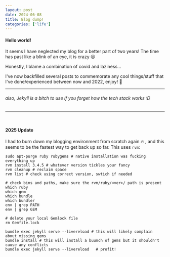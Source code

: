 ```yaml
---
layout: post
date: 2024-06-08
title: Blog dump!
categories: ['life']
---
```


#### Hello world!

It seems I have neglected my blog for a better part of two years! The time has past like a blink of an eye, it is crazy :relieved:  
  
  
Honestly, I blame a combination of covid and laziness...  
  
  
I've now backfilled several posts to commemorate any cool things/stuff that I've done/experienced between now and 2022, enjoy!  :gift_heart:  

___

###### also, Jekyll is a bitch to use if you forget how the tech stack works :D ######  
---
  
<br/>

#### 2025 Update

I had to burn down my blogging environment from scratch again :fire: , and this seems to be the fastest way to get back up so far. This uses `rvm`:  

```shell
sudo apt-purge ruby rubygems # native installation was fucking everything up
rvm install 3.4.5 # whatever version tickles your fancy
rvm cleanup # reclaim space
rvm list # check using correct version, swtich if needed

# check bins and paths, make sure the rvm/ruby/<ver>/ path is present
which ruby
which gem
which bundle 
which bundler
env | grep PATH
env | grep GEM

# delete your local Gemlock file
rm Gemfile.lock

bundle exec jekyll serve --livereload # this will likely complain about missing gems
bundle install # this will install a buunch of gems but it shouldn't cause any conflicts
bundle exec jekyll serve --livereload   # profit!
``````
